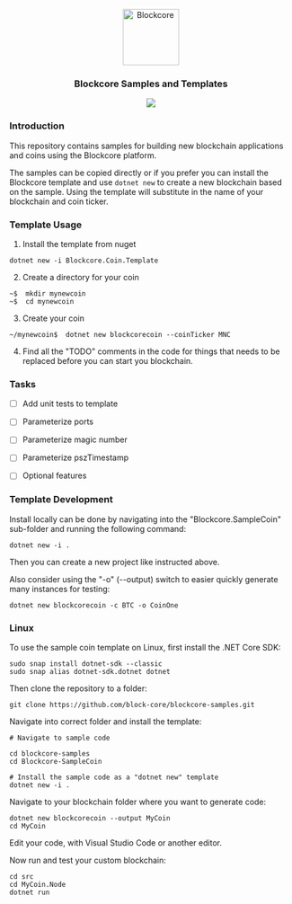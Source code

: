 <p align="center">
  <p align="center">
    <img src="https://user-images.githubusercontent.com/5221349/72841405-93c2ce80-3c96-11ea-844b-3e1ff782b1ae.png" height="100" alt="Blockcore" />
  </p>
  <h3 align="center">
    Blockcore Samples and Templates
  </h3>
  <p align="center">
      <a href="https://github.com/block-core/blockcore-samples/actions"><img src="https://github.com/block-core/blockcore-samples/workflows/Build/badge.svg" /></a>
  </p>
</p>


### Introduction

This repository contains samples for building new blockchain applications and coins using the Blockcore platform. 

The samples can be copied directly or if you prefer you can install the Blockcore template and use `dotnet new` to create a new blockchain based on the sample. Using the template will substitute in the name of your blockchain and coin ticker.


### Template Usage

1) Install the template from nuget
```
dotnet new -i Blockcore.Coin.Template
```

2) Create a directory for your coin
```
~$  mkdir mynewcoin
~$  cd mynewcoin
```

3) Create your coin
```
~/mynewcoin$  dotnet new blockcorecoin --coinTicker MNC
```

4) Find all the "TODO" comments in the code for things that needs to be replaced before you can start you blockchain.

### Tasks

- [ ] Add unit tests to template
- [ ] Parameterize ports
- [ ] Parameterize magic number
- [ ] Parameterize pszTimestamp
- [ ] Optional features


### Template Development

Install locally can be done by navigating into the "Blockcore.SampleCoin" sub-folder and running the following command:
```
dotnet new -i .
```

Then you can create a new project like instructed above.

Also consider using the "-o" (--output) switch to easier quickly generate many instances for testing:

```
dotnet new blockcorecoin -c BTC -o CoinOne
```

### Linux

To use the sample coin template on Linux, first install the .NET Core SDK:

```
sudo snap install dotnet-sdk --classic
sudo snap alias dotnet-sdk.dotnet dotnet
```

Then clone the repository to a folder:

```
git clone https://github.com/block-core/blockcore-samples.git
```

Navigate into correct folder and install the template:
```
# Navigate to sample code

cd blockcore-samples
cd Blockcore-SampleCoin

# Install the sample code as a "dotnet new" template
dotnet new -i .
```

Navigate to your blockchain folder where you want to generate code:

```
dotnet new blockcorecoin --output MyCoin
cd MyCoin
```

Edit your code, with Visual Studio Code or another editor.

Now run and test your custom blockchain:

```
cd src
cd MyCoin.Node
dotnet run
```